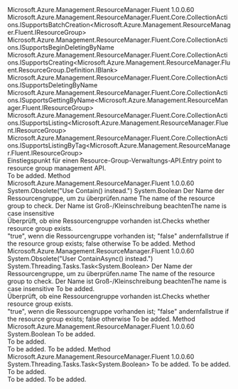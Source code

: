 <Type Name="IResourceGroups" FullName="Microsoft.Azure.Management.ResourceManager.Fluent.IResourceGroups">
  <TypeSignature Language="C#" Value="public interface IResourceGroups : Microsoft.Azure.Management.ResourceManager.Fluent.Core.CollectionActions.ISupportsBatchCreation&lt;Microsoft.Azure.Management.ResourceManager.Fluent.IResourceGroup&gt;, Microsoft.Azure.Management.ResourceManager.Fluent.Core.CollectionActions.ISupportsBeginDeletingByName, Microsoft.Azure.Management.ResourceManager.Fluent.Core.CollectionActions.ISupportsCreating&lt;Microsoft.Azure.Management.ResourceManager.Fluent.ResourceGroup.Definition.IBlank&gt;, Microsoft.Azure.Management.ResourceManager.Fluent.Core.CollectionActions.ISupportsDeletingByName, Microsoft.Azure.Management.ResourceManager.Fluent.Core.CollectionActions.ISupportsGettingByName&lt;Microsoft.Azure.Management.ResourceManager.Fluent.IResourceGroup&gt;, Microsoft.Azure.Management.ResourceManager.Fluent.Core.CollectionActions.ISupportsListing&lt;Microsoft.Azure.Management.ResourceManager.Fluent.IResourceGroup&gt;, Microsoft.Azure.Management.ResourceManager.Fluent.Core.CollectionActions.ISupportsListingByTag&lt;Microsoft.Azure.Management.ResourceManager.Fluent.IResourceGroup&gt;" />
  <TypeSignature Language="ILAsm" Value=".class public interface auto ansi abstract IResourceGroups implements class Microsoft.Azure.Management.ResourceManager.Fluent.Core.CollectionActions.ISupportsBatchCreation`1&lt;class Microsoft.Azure.Management.ResourceManager.Fluent.IResourceGroup&gt;, class Microsoft.Azure.Management.ResourceManager.Fluent.Core.CollectionActions.ISupportsBeginDeletingByName, class Microsoft.Azure.Management.ResourceManager.Fluent.Core.CollectionActions.ISupportsCreating`1&lt;class Microsoft.Azure.Management.ResourceManager.Fluent.ResourceGroup.Definition.IBlank&gt;, class Microsoft.Azure.Management.ResourceManager.Fluent.Core.CollectionActions.ISupportsDeletingByName, class Microsoft.Azure.Management.ResourceManager.Fluent.Core.CollectionActions.ISupportsGettingByName`1&lt;class Microsoft.Azure.Management.ResourceManager.Fluent.IResourceGroup&gt;, class Microsoft.Azure.Management.ResourceManager.Fluent.Core.CollectionActions.ISupportsListing`1&lt;class Microsoft.Azure.Management.ResourceManager.Fluent.IResourceGroup&gt;, class Microsoft.Azure.Management.ResourceManager.Fluent.Core.CollectionActions.ISupportsListingByTag`1&lt;class Microsoft.Azure.Management.ResourceManager.Fluent.IResourceGroup&gt;" />
  <TypeSignature Language="DocId" Value="T:Microsoft.Azure.Management.ResourceManager.Fluent.IResourceGroups" />
  <TypeSignature Language="VB.NET" Value="Public Interface IResourceGroups&#xA;Implements ISupportsBatchCreation(Of IResourceGroup), ISupportsBeginDeletingByName, ISupportsCreating(Of IBlank), ISupportsDeletingByName, ISupportsGettingByName(Of IResourceGroup), ISupportsListing(Of IResourceGroup), ISupportsListingByTag(Of IResourceGroup)" />
  <TypeSignature Language="F#" Value="type IResourceGroups = interface&#xA;    interface ISupportsListing&lt;IResourceGroup&gt;&#xA;    interface ISupportsListingByTag&lt;IResourceGroup&gt;&#xA;    interface ISupportsGettingByName&lt;IResourceGroup&gt;&#xA;    interface ISupportsCreating&lt;IBlank&gt;&#xA;    interface ISupportsDeletingByName&#xA;    interface ISupportsBeginDeletingByName&#xA;    interface ISupportsBatchCreation&lt;IResourceGroup&gt;" />
  <AssemblyInfo>
    <AssemblyName>Microsoft.Azure.Management.ResourceManager.Fluent</AssemblyName>
    <AssemblyVersion>1.0.0.60</AssemblyVersion>
  </AssemblyInfo>
  <Interfaces>
    <Interface>
      <InterfaceName>Microsoft.Azure.Management.ResourceManager.Fluent.Core.CollectionActions.ISupportsBatchCreation&lt;Microsoft.Azure.Management.ResourceManager.Fluent.IResourceGroup&gt;</InterfaceName>
    </Interface>
    <Interface>
      <InterfaceName>Microsoft.Azure.Management.ResourceManager.Fluent.Core.CollectionActions.ISupportsBeginDeletingByName</InterfaceName>
    </Interface>
    <Interface>
      <InterfaceName>Microsoft.Azure.Management.ResourceManager.Fluent.Core.CollectionActions.ISupportsCreating&lt;Microsoft.Azure.Management.ResourceManager.Fluent.ResourceGroup.Definition.IBlank&gt;</InterfaceName>
    </Interface>
    <Interface>
      <InterfaceName>Microsoft.Azure.Management.ResourceManager.Fluent.Core.CollectionActions.ISupportsDeletingByName</InterfaceName>
    </Interface>
    <Interface>
      <InterfaceName>Microsoft.Azure.Management.ResourceManager.Fluent.Core.CollectionActions.ISupportsGettingByName&lt;Microsoft.Azure.Management.ResourceManager.Fluent.IResourceGroup&gt;</InterfaceName>
    </Interface>
    <Interface>
      <InterfaceName>Microsoft.Azure.Management.ResourceManager.Fluent.Core.CollectionActions.ISupportsListing&lt;Microsoft.Azure.Management.ResourceManager.Fluent.IResourceGroup&gt;</InterfaceName>
    </Interface>
    <Interface>
      <InterfaceName>Microsoft.Azure.Management.ResourceManager.Fluent.Core.CollectionActions.ISupportsListingByTag&lt;Microsoft.Azure.Management.ResourceManager.Fluent.IResourceGroup&gt;</InterfaceName>
    </Interface>
  </Interfaces>
  <Docs>
    <summary>
            <span data-ttu-id="f5704-101">Einstiegspunkt für einen Resource-Group-Verwaltungs-API.</span><span class="sxs-lookup"><span data-stu-id="f5704-101">Entry point to resource group management API.</span></span>
            </summary>
    <remarks>To be added.</remarks>
  </Docs>
  <Members>
    <Member MemberName="CheckExistence">
      <MemberSignature Language="C#" Value="public bool CheckExistence (string name);" />
      <MemberSignature Language="ILAsm" Value=".method public hidebysig newslot virtual instance bool CheckExistence(string name) cil managed" />
      <MemberSignature Language="DocId" Value="M:Microsoft.Azure.Management.ResourceManager.Fluent.IResourceGroups.CheckExistence(System.String)" />
      <MemberSignature Language="VB.NET" Value="Public Function CheckExistence (name As String) As Boolean" />
      <MemberSignature Language="F#" Value="abstract member CheckExistence : string -&gt; bool" Usage="iResourceGroups.CheckExistence name" />
      <MemberType>Method</MemberType>
      <AssemblyInfo>
        <AssemblyName>Microsoft.Azure.Management.ResourceManager.Fluent</AssemblyName>
        <AssemblyVersion>1.0.0.60</AssemblyVersion>
      </AssemblyInfo>
      <Attributes>
        <Attribute>
          <AttributeName>System.Obsolete("Use Contain() instead.")</AttributeName>
        </Attribute>
      </Attributes>
      <ReturnValue>
        <ReturnType>System.Boolean</ReturnType>
      </ReturnValue>
      <Parameters>
        <Parameter Name="name" Type="System.String" />
      </Parameters>
      <Docs>
        <param name="name"><span data-ttu-id="f5704-102">Der Name der Ressourcengruppe, um zu überprüfen.</span><span class="sxs-lookup"><span data-stu-id="f5704-102">name The name of the resource group to check.</span></span> <span data-ttu-id="f5704-103">Der Name ist Groß-/Kleinschreibung beachten</span><span class="sxs-lookup"><span data-stu-id="f5704-103">The name is case insensitive</span></span></param>
        <summary>
            <span data-ttu-id="f5704-104">Überprüft, ob eine Ressourcengruppe vorhanden ist.</span><span class="sxs-lookup"><span data-stu-id="f5704-104">Checks whether resource group exists.</span></span>
            </summary>
        <returns><span data-ttu-id="f5704-105">"true", wenn die Ressourcengruppe vorhanden ist; "false" andernfalls</span><span class="sxs-lookup"><span data-stu-id="f5704-105">true if the resource group exists; false otherwise</span></span></returns>
        <remarks>To be added.</remarks>
      </Docs>
    </Member>
    <Member MemberName="CheckExistenceAsync">
      <MemberSignature Language="C#" Value="public System.Threading.Tasks.Task&lt;bool&gt; CheckExistenceAsync (string name, System.Threading.CancellationToken cancellationToken = null);" />
      <MemberSignature Language="ILAsm" Value=".method public hidebysig newslot virtual instance class System.Threading.Tasks.Task`1&lt;bool&gt; CheckExistenceAsync(string name, valuetype System.Threading.CancellationToken cancellationToken) cil managed" />
      <MemberSignature Language="DocId" Value="M:Microsoft.Azure.Management.ResourceManager.Fluent.IResourceGroups.CheckExistenceAsync(System.String,System.Threading.CancellationToken)" />
      <MemberSignature Language="F#" Value="abstract member CheckExistenceAsync : string * System.Threading.CancellationToken -&gt; System.Threading.Tasks.Task&lt;bool&gt;" Usage="iResourceGroups.CheckExistenceAsync (name, cancellationToken)" />
      <MemberType>Method</MemberType>
      <AssemblyInfo>
        <AssemblyName>Microsoft.Azure.Management.ResourceManager.Fluent</AssemblyName>
        <AssemblyVersion>1.0.0.60</AssemblyVersion>
      </AssemblyInfo>
      <Attributes>
        <Attribute>
          <AttributeName>System.Obsolete("User ContainAsync() instead.")</AttributeName>
        </Attribute>
      </Attributes>
      <ReturnValue>
        <ReturnType>System.Threading.Tasks.Task&lt;System.Boolean&gt;</ReturnType>
      </ReturnValue>
      <Parameters>
        <Parameter Name="name" Type="System.String" />
        <Parameter Name="cancellationToken" Type="System.Threading.CancellationToken" />
      </Parameters>
      <Docs>
        <param name="name"><span data-ttu-id="f5704-106">Der Name der Ressourcengruppe, um zu überprüfen.</span><span class="sxs-lookup"><span data-stu-id="f5704-106">name The name of the resource group to check.</span></span> <span data-ttu-id="f5704-107">Der Name ist Groß-/Kleinschreibung beachten</span><span class="sxs-lookup"><span data-stu-id="f5704-107">The name is case insensitive</span></span></param>
        <param name="cancellationToken">To be added.</param>
        <summary>
            <span data-ttu-id="f5704-108">Überprüft, ob eine Ressourcengruppe vorhanden ist.</span><span class="sxs-lookup"><span data-stu-id="f5704-108">Checks whether resource group exists.</span></span>
            </summary>
        <returns><span data-ttu-id="f5704-109">"true", wenn die Ressourcengruppe vorhanden ist; "false" andernfalls</span><span class="sxs-lookup"><span data-stu-id="f5704-109">true if the resource group exists; false otherwise</span></span></returns>
        <remarks>To be added.</remarks>
      </Docs>
    </Member>
    <Member MemberName="Contain">
      <MemberSignature Language="C#" Value="public bool Contain (string name);" />
      <MemberSignature Language="ILAsm" Value=".method public hidebysig newslot virtual instance bool Contain(string name) cil managed" />
      <MemberSignature Language="DocId" Value="M:Microsoft.Azure.Management.ResourceManager.Fluent.IResourceGroups.Contain(System.String)" />
      <MemberSignature Language="VB.NET" Value="Public Function Contain (name As String) As Boolean" />
      <MemberSignature Language="F#" Value="abstract member Contain : string -&gt; bool" Usage="iResourceGroups.Contain name" />
      <MemberType>Method</MemberType>
      <AssemblyInfo>
        <AssemblyName>Microsoft.Azure.Management.ResourceManager.Fluent</AssemblyName>
        <AssemblyVersion>1.0.0.60</AssemblyVersion>
      </AssemblyInfo>
      <ReturnValue>
        <ReturnType>System.Boolean</ReturnType>
      </ReturnValue>
      <Parameters>
        <Parameter Name="name" Type="System.String" />
      </Parameters>
      <Docs>
        <param name="name">To be added.</param>
        <summary>To be added.</summary>
        <returns>To be added.</returns>
        <remarks>To be added.</remarks>
      </Docs>
    </Member>
    <Member MemberName="ContainAsync">
      <MemberSignature Language="C#" Value="public System.Threading.Tasks.Task&lt;bool&gt; ContainAsync (string name, System.Threading.CancellationToken cancellationToken = null);" />
      <MemberSignature Language="ILAsm" Value=".method public hidebysig newslot virtual instance class System.Threading.Tasks.Task`1&lt;bool&gt; ContainAsync(string name, valuetype System.Threading.CancellationToken cancellationToken) cil managed" />
      <MemberSignature Language="DocId" Value="M:Microsoft.Azure.Management.ResourceManager.Fluent.IResourceGroups.ContainAsync(System.String,System.Threading.CancellationToken)" />
      <MemberSignature Language="F#" Value="abstract member ContainAsync : string * System.Threading.CancellationToken -&gt; System.Threading.Tasks.Task&lt;bool&gt;" Usage="iResourceGroups.ContainAsync (name, cancellationToken)" />
      <MemberType>Method</MemberType>
      <AssemblyInfo>
        <AssemblyName>Microsoft.Azure.Management.ResourceManager.Fluent</AssemblyName>
        <AssemblyVersion>1.0.0.60</AssemblyVersion>
      </AssemblyInfo>
      <ReturnValue>
        <ReturnType>System.Threading.Tasks.Task&lt;System.Boolean&gt;</ReturnType>
      </ReturnValue>
      <Parameters>
        <Parameter Name="name" Type="System.String" />
        <Parameter Name="cancellationToken" Type="System.Threading.CancellationToken" />
      </Parameters>
      <Docs>
        <param name="name">To be added.</param>
        <param name="cancellationToken">To be added.</param>
        <summary>To be added.</summary>
        <returns>To be added.</returns>
        <remarks>To be added.</remarks>
      </Docs>
    </Member>
  </Members>
</Type>